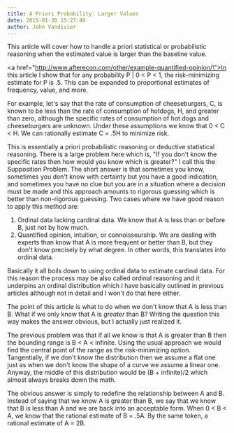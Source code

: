 ```yaml
---
title: A Priori Probability: Larger Values
date: 2015-01-30 15:27:49
author: John Vandivier
---
```




This article will cover how to handle a priori statistical or probabilistic reasoning when the estimated value is larger than the baseline value.

<a href=\"http://www.afterecon.com/other/example-quantified-opinion/\">In this article</a> I show that for any probability P | 0 &lt; P &lt; 1, the risk-minimizing estimate for P is .5. This can be expanded to proportional estimates of frequency, value, and more.

For example, let's say that the rate of consumption of cheeseburgers, C, is known to be less than the rate of consumption of hotdogs, H, and greater than zero, although the specific rates of consumption of hot dogs and cheeseburgers are unknown. Under these assumptions we know that 0 &lt; C &lt; H. We can rationally estimate C = .5H to minimize risk.

This is essentially a priori probabilistic reasoning or deductive statistical reasoning. There is a large problem here which is, \"If you don't know the specific rates then how would you know which is greater?\" I call this the Supposition Problem. The short answer is that sometimes you know, sometimes you don't know with certainty but you have a good indication, and sometimes you have no clue but you are in a situation where a decision must be made and this approach amounts to rigorous guessing which is better than non-rigorous guessing. Two cases where we have good reason to apply this method are:
<ol>
	<li>Ordinal data lacking cardinal data. We know that A is less than or before B, just not by how much.</li>
	<li>Quantified opinion, intuition, or connoisseurship. We are dealing with experts than know that A is more frequent or better than B, but they don't know precisely by what degree. In other words, this translates into ordinal data.</li>
</ol>
Basically it all boils down to using ordinal data to estimate cardinal data. For this reason the process may be also called ordinal reasoning and it underpins an ordinal distribution which I have basically outlined in previous articles although not in detail and I won't do that here either.

The point of this article is what to do when we don't know that A is less than B. What if we only know that A is <em>greater</em> than B? Writing the question this way makes the answer obvious, but I actually just realized it.

The previous problem was that if all we know is that A is greater than B then the bounding range is B &lt; A &lt; infinite. Using the usual approach we would find the central point of the range as the risk-minimizing option. Tangentially, if we don't know the distribution then we assume a flat one just as when we don't know the shape of a curve we assume a linear one. Anyway, the middle of this distribution would be (B + infinite)/2 which almost always breaks down the math.

The obvious answer is simply to redefine the relationship between A and B. Instead of saying that we know A is greater than B, we say that we know that B is less than A and we are back into an acceptable form. When 0 &lt; B &lt; A, we know that the rational estimate of B = .5A. By the same token, a rational estimate of A = 2B.